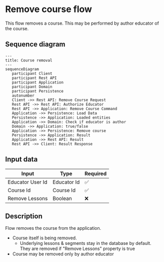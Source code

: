 # Remove course flow

This flow removes a course. This may be performed by author educator of the course.

## Sequence diagram

```mermaid
---
title: Course removal
---
sequenceDiagram
   participant Client
   participant Rest API
   participant Application
   participant Domain
   participant Persistence
   autonumber
   Client ->> Rest API: Remove Course Request
   Rest API ->> Rest API: Authorize Educator
   Rest API ->> Application: Remove Course Command
   Application ->> Persistence: Load Data
   Persistence ->> Application: Loaded entities
   Application ->> Domain: Check if educator is author
   Domain ->> Application: true/false
   Application ->> Persistence: Remove course
   Persistence ->> Application: Result
   Application ->> Rest API: Result
   Rest API ->> Client: Result Response
```

## Input data

| Input            | Type        | Required |
|------------------|-------------|----------|
| Educator User Id | Educator Id | ✅        |
| Course Id        | Course Id   | ✅        |
| Remove Lessons   | Boolean     | ❌        |

## Description

Flow removes the course from the application.
 - Course itself is being removed.
   - Underlying lessons & segments stay in the database by default. They are removed if "Remove Lessons" property is true
 - Course may be removed only by author educator